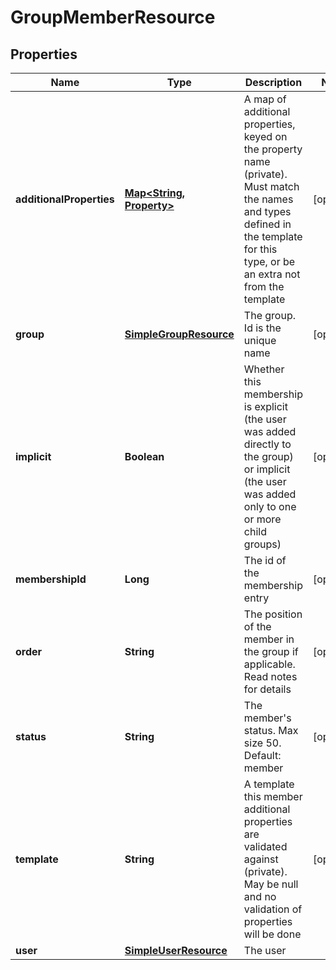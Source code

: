 
# GroupMemberResource

## Properties
Name | Type | Description | Notes
------------ | ------------- | ------------- | -------------
**additionalProperties** | [**Map&lt;String, Property&gt;**](Property.md) | A map of additional properties, keyed on the property name (private). Must match the names and types defined in the template for this type, or be an extra not from the template |  [optional]
**group** | [**SimpleGroupResource**](SimpleGroupResource.md) | The group. Id is the unique name |  [optional]
**implicit** | **Boolean** | Whether this membership is explicit (the user was added directly to the group) or implicit (the user was added only to one or more child groups) |  [optional]
**membershipId** | **Long** | The id of the membership entry |  [optional]
**order** | **String** | The position of the member in the group if applicable. Read notes for details |  [optional]
**status** | **String** | The member&#39;s status. Max size 50. Default: member |  [optional]
**template** | **String** | A template this member additional properties are validated against (private). May be null and no validation of properties will be done |  [optional]
**user** | [**SimpleUserResource**](SimpleUserResource.md) | The user | 



